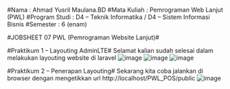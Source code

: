#Nama : Ahmad Yusril Maulana.BD
#Mata Kuliah : Pemrograman Web Lanjut (PWL)
#Program Studi : D4 – Teknik Informatika / D4 – Sistem Informasi Bisnis
#Semester : 6 (enam) 

#JOBSHEET 07 PWL (Pemrograman Website Lanjut)#

#Praktikum 1 – Layouting AdminLTE#
Selamat kalian sudah selesai dalam melakukan layouting website di laravel
![image](https://github.com/ahmadyusrilmaulana/pemrograman-web-lanjut/assets/161430084/229641a5-6447-4f2c-92aa-eddea560fbdc)
![image](https://github.com/ahmadyusrilmaulana/pemrograman-web-lanjut/assets/161430084/1bacb950-4e96-42f5-a90f-3e071cff8007)
![image](https://github.com/ahmadyusrilmaulana/pemrograman-web-lanjut/assets/161430084/9d9b81f0-7191-448a-adf6-eda2897f28c1)

#Praktikum 2 – Penerapan Layouting#
Sekarang kita coba jalankan di browser dengan mengetikkan url http://localhost/PWL_POS/public
![image](https://github.com/ahmadyusrilmaulana/pemrograman-web-lanjut/assets/161430084/2b78a504-7903-4213-87ff-c74e8f68a459)
